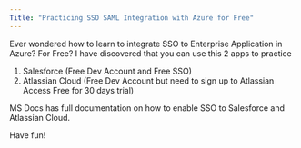 ```yaml
---
Title: "Practicing SSO SAML Integration with Azure for Free"
---
```


Ever wondered how to learn to integrate SSO to Enterprise Application in Azure? For Free?
I have discovered that you can use this 2 apps to practice
1. Salesforce (Free Dev Account and Free SSO)
2. Atlassian Cloud (Free Dev Account but need to sign up to Atlassian Access Free for 30 days trial)

MS Docs has full documentation on how to enable SSO to Salesforce and Atlassian Cloud.

Have fun!
